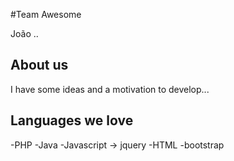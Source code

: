 
#Team Awesome 

João .. 

## About us

I have some ideas and a motivation to develop...


## Languages we love
-PHP
-Java
-Javascript -> jquery
-HTML
-bootstrap
  
  
